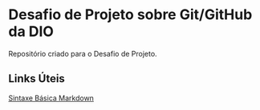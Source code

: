 # Desafio de Projeto sobre Git/GitHub da DIO
Repositório criado para o Desafio de Projeto.


## Links Úteis
[Sintaxe Básica Markdown](https:/www.markdownguide.org/basic-sintax/)
